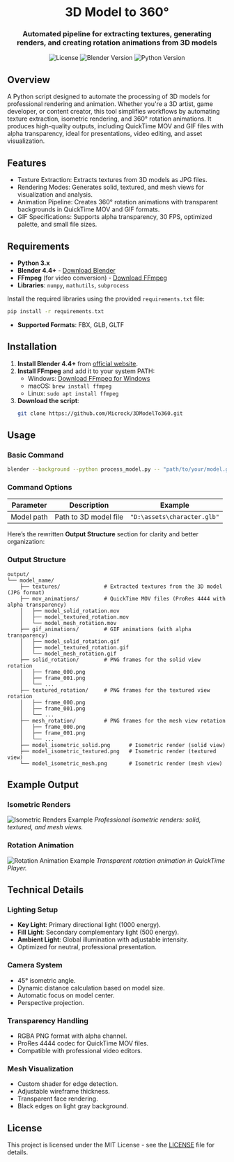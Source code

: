 <div align="center">

# **3D Model to 360°**

### **Automated pipeline for extracting textures, generating renders, and creating rotation animations from 3D models**

<p>
	<img src="https://img.shields.io/badge/License-MIT-blue?style=for-the-badge" alt="License">
	<img src="https://img.shields.io/badge/Blender-4.4+-orange?style=for-the-badge" alt="Blender Version">
	<img src="https://img.shields.io/badge/Python-3.9+-yellow?style=for-the-badge" alt="Python Version">
</p>

</div>

## Overview

A Python script designed to automate the processing of 3D models for professional rendering and animation. Whether you're a 3D artist, game developer, or content creator, this tool simplifies workflows by automating texture extraction, isometric rendering, and 360° rotation animations. It produces high-quality outputs, including QuickTime MOV and GIF files with alpha transparency, ideal for presentations, video editing, and asset visualization.

## Features

- Texture Extraction: Extracts textures from 3D models as JPG files.
- Rendering Modes: Generates solid, textured, and mesh views for visualization and analysis.
- Animation Pipeline: Creates 360° rotation animations with transparent backgrounds in QuickTime MOV and GIF formats.
- GIF Specifications: Supports alpha transparency, 30 FPS, optimized palette, and small file sizes.

## Requirements

- **Python 3.x**
- **Blender 4.4+** - [Download Blender](https://www.blender.org/download/)
- **FFmpeg** (for video conversion) - [Download FFmpeg](https://ffmpeg.org/download.html)
- **Libraries**: `numpy`, `mathutils`, `subprocess`

Install the required libraries using the provided `requirements.txt` file:
```bash
pip install -r requirements.txt
```

- **Supported Formats**: FBX, GLB, GLTF

## Installation

1. **Install Blender 4.4+** from [official website](https://www.blender.org/download/).
2. **Install FFmpeg** and add it to your system PATH:
   - Windows: [Download FFmpeg for Windows](https://www.gyan.dev/ffmpeg/builds/)
   - macOS: `brew install ffmpeg`
   - Linux: `sudo apt install ffmpeg`
3. **Download the script**:
   ```bash
   git clone https://github.com/Microck/3DModelTo360.git
   ```

## Usage

### Basic Command
```bash
blender --background --python process_model.py -- "path/to/your/model.glb"
```

### Command Options
| Parameter | Description | Example |
|-----------|-------------|---------|
| Model path | Path to 3D model file | `"D:\assets\character.glb"` |

Here’s the rewritten **Output Structure** section for clarity and better organization:


### Output Structure

```
output/
└── model_name/
    ├── textures/              # Extracted textures from the 3D model (JPG format)
    ├── mov_animations/        # QuickTime MOV files (ProRes 4444 with alpha transparency)
    │   ├── model_solid_rotation.mov
    │   ├── model_textured_rotation.mov
    │   └── model_mesh_rotation.mov
    ├── gif_animations/        # GIF animations (with alpha transparency)
    │   ├── model_solid_rotation.gif
    │   ├── model_textured_rotation.gif
    │   └── model_mesh_rotation.gif
    ├── solid_rotation/        # PNG frames for the solid view rotation
    │   ├── frame_000.png
    │   ├── frame_001.png
    │   └── ...
    ├── textured_rotation/     # PNG frames for the textured view rotation
    │   ├── frame_000.png
    │   ├── frame_001.png
    │   └── ...
    ├── mesh_rotation/         # PNG frames for the mesh view rotation
    │   ├── frame_000.png
    │   ├── frame_001.png
    │   └── ...
    ├── model_isometric_solid.png      # Isometric render (solid view)
    ├── model_isometric_textured.png   # Isometric render (textured view)
    └── model_isometric_mesh.png       # Isometric render (mesh view)
```

## Example Output

### Isometric Renders
![Isometric Renders Example](https://via.placeholder.com/1024x300/333333/ffffff?text=Solid+Textured+Mesh+Renders)
*Professional isometric renders: solid, textured, and mesh views.*

### Rotation Animation
![Rotation Animation Example](https://via.placeholder.com/1024x300/333333/ffffff?text=360°+Rotation+Animation)
*Transparent rotation animation in QuickTime Player.*

## Technical Details

### Lighting Setup
- **Key Light**: Primary directional light (1000 energy).
- **Fill Light**: Secondary complementary light (500 energy).
- **Ambient Light**: Global illumination with adjustable intensity.
- Optimized for neutral, professional presentation.

### Camera System
- 45° isometric angle.
- Dynamic distance calculation based on model size.
- Automatic focus on model center.
- Perspective projection.

### Transparency Handling
- RGBA PNG format with alpha channel.
- ProRes 4444 codec for QuickTime MOV files.
- Compatible with professional video editors.

### Mesh Visualization
- Custom shader for edge detection.
- Adjustable wireframe thickness.
- Transparent face rendering.
- Black edges on light gray background.

## License

This project is licensed under the MIT License - see the [LICENSE](LICENSE) file for details.
